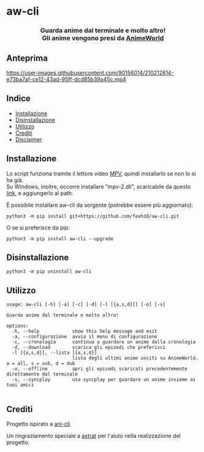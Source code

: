 # aw-cli
<h3 align="center">
Guarda anime dal terminale e molto altro!<br /> Gli anime vengono presi da <a href="https://www.animeworld.tv/">AnimeWorld</a>

</h3>

## Anteprima
https://user-images.githubusercontent.com/90156014/210212814-e73ba7af-ce12-43ad-95ff-dcd85b39a45c.mp4

## Indice

- [Installazione](#Installazione)
- [Disinstallazione](#Disinstallazione)
- [Utilizzo](#Utilizzo)
- [Crediti](#Crediti)
- [Disclaimer](./disclaimer.md)


## Installazione

Lo script funziona tramite il lettore video <a href="https://mpv.io/installation/">MPV</a>, quindi installarlo se non lo si ha già. <br /> 
Su Windows, inoltre, occorre installare "mpv-2.dll", scaricabile da questo [link](https://sourceforge.net/projects/mpv-player-windows/files/libmpv/), e aggiungerlo al path.

È possibile installare aw-cli da sorgente (potrebbe essere più aggiornato):
```
python3 -m pip install git+https://github.com/fexh10/aw-cli.git
```
O se si preferisce da pip:
```
python3 -m pip install aw-cli --upgrade
```
## Disinstallazione 

```
python3 -m pip uninstall aw-cli
```

## Utilizzo
```
usage: aw-cli [-h] [-a] [-c] [-d] [-l [{a,s,d}]] [-o] [-s]

Guarda anime dal terminale e molto altro!

options:
  -h, --help            show this help message and exit
  -a, --configurazione  avvia il menu di configurazione
  -c, --cronologia      continua a guardare un anime dalla cronologia
  -d, --download        scarica gli episodi che preferisci
  -l [{a,s,d}], --lista [{a,s,d}]
                        lista degli ultimi anime usciti su AnimeWorld. a = all, s = sub, d = dub
  -o, --offline         apri gli episodi scaricati precedentemente direttamente dal terminale
  -s, --syncplay        usa syncplay per guardare un anime insieme ai tuoi amici
                                                             
```

## Crediti
Progetto ispirato a <a href="https://github.com/pystardust/ani-cli">ani-cli</a>.

Un ringraziamento speciale a <a href="https://github.com/axtrat">axtrat</a> per l'aiuto nella realizzazione del progetto.
